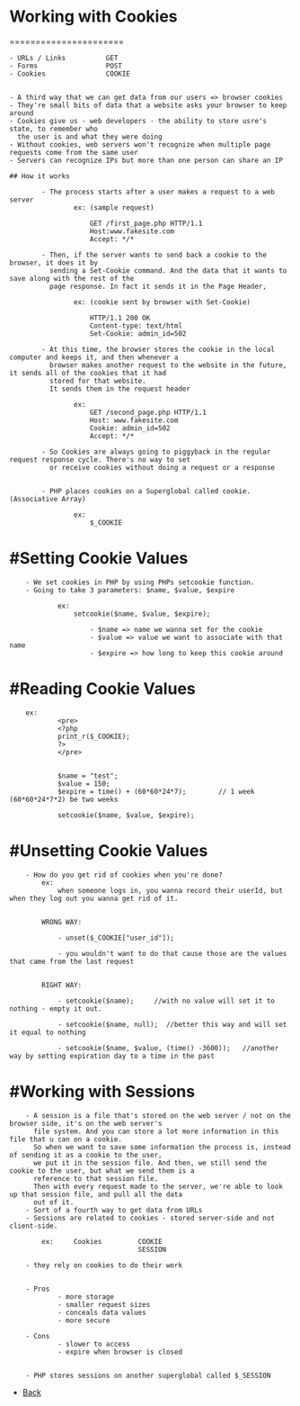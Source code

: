 # Working with Cookies
======================

	- URLs / Links			GET
	- Forms					POST
	- Cookies				COOKIE


	- A third way that we can get data from our users => browser cookies
	- They're small bits of data that a website asks your browser to keep around
	- Cookies give us - web developers - the ability to store usre's state, to remember who
	  the user is and what they were doing
	- Without cookies, web servers won't recognize when multiple page requests come from the same user
	- Servers can recognize IPs but more than one person can share an IP

	## How it works

			- The process starts after a user makes a request to a web server
					ex: (sample request)

						GET /first_page.php HTTP/1.1
						Host:www.fakesite.com
						Accept: */*

			- Then, if the server wants to send back a cookie to the browser, it does it by
			  sending a Set-Cookie command. And the data that it wants to save along with the rest of the
			  page response. In fact it sends it in the Page Header,

			  		ex: (cookie sent by browser with Set-Cookie)

			  			HTTP/1.1 200 OK
			  			Content-type: text/html
			  			Set-Cookie: admin_id=502

			- At this time, the browser stores the cookie in the local computer and keeps it, and then whenever a
			  browser makes another request to the website in the future, it sends all of the cookies that it had
			  stored for that website. 
			  It sends them in the request header

			  		ex:
			  			GET /second_page.php HTTP/1.1
			  			Host: www.fakesite.com
			  			Cookie: admin_id=502
			  			Accept: */*

			- So Cookies are always going to piggyback in the regular request response cycle. There's no way to set
			  or receive cookies without doing a request or a response


			- PHP places cookies on a Superglobal called cookie. (Associative Array)

					ex:
						$_COOKIE



#Setting Cookie Values
======================
		
		- We set cookies in PHP by using PHPs setcookie function.
		- Going to take 3 parameters: $name, $value, $expire

				ex:
					setcookie($name, $value, $expire);

						- $name => name we wanna set for the cookie
						- $value => value we want to associate with that name
						- $expire => how long to keep this cookie around


#Reading Cookie Values
======================

		ex:
				<pre>
				<?php
				print_r($_COOKIE);
				?>	
				</pre>


				$name = "test";
				$value = 150;
				$expire = time() + (60*60*24*7);		// 1 week    (60*60*24*7*2) be two weeks	 

				setcookie($name, $value, $expire);


#Unsetting Cookie Values
========================

		- How do you get rid of cookies when you're done?
			ex:
				when someone logs in, you wanna record their userId, but when they log out you wanna get rid of it.


			WRONG WAY:

				- unset($_COOKIE["user_id"]);	

				- you wouldn't want to do that cause those are the values that came from the last request


			RIGHT WAY:

				- setcookie($name);     //with no value will set it to nothing - empty it out.

				- setcookie($name, null);  //better this way and will set it equal to nothing

				- setcookie($name, $value, (time() -3600));   //another way by setting expiration day to a time in the past


#Working with Sessions
======================

		- A session is a file that's stored on the web server / not on the browser side, it's on the web server's
		  file system. And you can store a lot more information in this file that u can on a cookie.
		  So when we want to save some information the process is, instead of sending it as	a cookie to the user,
		  we put it in the session file. And then, we still send the cookie to the user, but what we send them is a
		  reference to that session file.
		  Then with every request made to the server, we're able to look up that session file, and pull all the data
		  out of it.
		- Sort of a fourth way to get data from URLs
		- Sessions are related to cookies - stored server-side and not client-side.

			ex:		Cookies			COOKIE
									SESSION

		- they rely on cookies to do their work


		- Pros
				- more storage
				- smaller request sizes
				- conceals data values
				- more secure

		- Cons
				- slower to access
				- expire when browser is closed


		- PHP stores sessions on another superglobal called $_SESSION



*   [Back](https://github.com/stefan22/phpIntro)